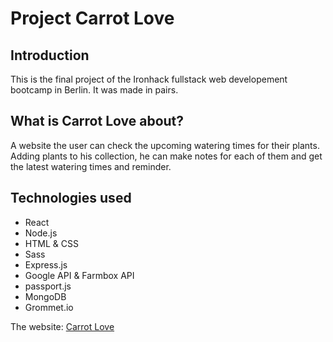 # Project Carrot Love
## Introduction
This is the final project of the Ironhack fullstack web developement bootcamp in Berlin. It was made in pairs.
## What is Carrot Love about?
A website the user can check the upcoming watering times for their plants.
Adding plants to his collection, he can make notes for each of them and get the latest watering times and reminder.
## Technologies used
* React
* Node.js
* HTML & CSS
* Sass
* Express.js
* Google API & Farmbox API
* passport.js
* MongoDB
* Grommet.io






The website: [Carrot Love](https://carrotlove.herokuapp.com/)
